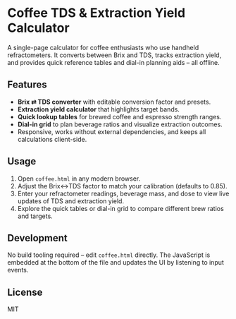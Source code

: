 # Coffee TDS & Extraction Yield Calculator

A single-page calculator for coffee enthusiasts who use handheld refractometers. It converts between Brix and TDS, tracks extraction yield, and provides quick reference tables and dial-in planning aids – all offline.

## Features
- **Brix ⇄ TDS converter** with editable conversion factor and presets.
- **Extraction yield calculator** that highlights target bands.
- **Quick lookup tables** for brewed coffee and espresso strength ranges.
- **Dial-in grid** to plan beverage ratios and visualize extraction outcomes.
- Responsive, works without external dependencies, and keeps all calculations client-side.

## Usage
1. Open `coffee.html` in any modern browser.
2. Adjust the Brix↔TDS factor to match your calibration (defaults to 0.85).
3. Enter your refractometer readings, beverage mass, and dose to view live updates of TDS and extraction yield.
4. Explore the quick tables or dial-in grid to compare different brew ratios and targets.

## Development
No build tooling required – edit `coffee.html` directly. The JavaScript is embedded at the bottom of the file and updates the UI by listening to input events.

## License
MIT
